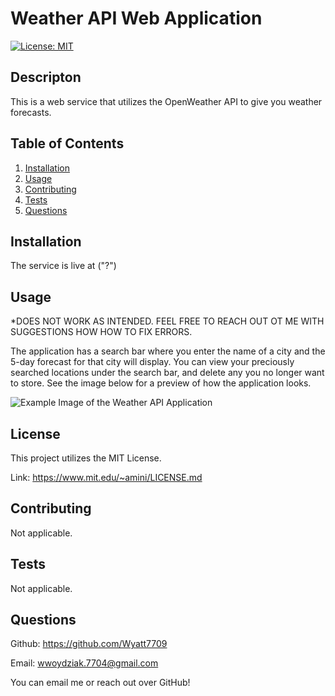 # Weather API Web Application
[![License: MIT](https://img.shields.io/badge/License-MIT-yellow.svg)](https://opensource.org/licenses/MIT)

## Descripton

This is a web service that utilizes the OpenWeather API to give you weather forecasts.

## Table of Contents
1. [Installation](#installation)
2. [Usage](#usage)
3. [Contributing](#contributing)
4. [Tests](#tests)
5. [Questions](#questions)

## Installation

The service is live at ("?")

## Usage
*DOES NOT WORK AS INTENDED. FEEL FREE TO REACH OUT OT ME WITH SUGGESTIONS HOW HOW TO FIX ERRORS.

The application has a search bar where you enter the name of a city and the 5-day forecast for that city will display. You can view your preciously searched locations under the search bar, and delete any you no longer want to store. See the image below for a preview of how the application looks.

![Example Image of the Weather API Application](/images/README-img.png)

## License

This project utilizes the MIT License.

Link: https://www.mit.edu/~amini/LICENSE.md

## Contributing

Not applicable.

## Tests

Not applicable.

## Questions

Github: https://github.com/Wyatt7709

Email: wwoydziak.7704@gmail.com

You can email me or reach out over GitHub!